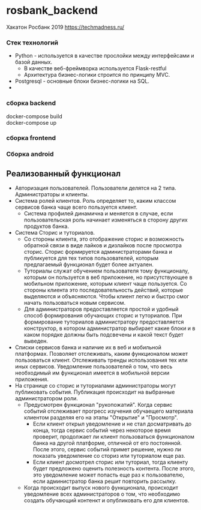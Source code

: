 # rosbank_backend
Хакатон Росбанк 2019 https://techmadness.ru/

### Стек технологий
* Python - используется в качестве прослойки между интерфейсами и базой данных.
    * В качестве веб-фреймворка используется Flask-restful
    * Архитектура бизнес-логики строится по принципу MVC.
* Postgresql - основные блоки бизнес-логики на SQL.
* 

### сборка backend
docker-compose build\
docker-compose up

### сборка frontend


### Сборка android


## Реализованный функционал
* Авторизация пользователей. Пользователи делятся на 2 типа. Администраторы и клиенты.
* Система ролей клиентов. Роль определяет то, каким классом сервисов банка чаще всего пользуется клиент.
    * Система профилей динамична и меняется в случае, если пользовательская роль начинает изменяться в сторону других продуктов банка.
* Система Сторис и туториалов.
    * Со стороны клиента, это отображение сторис и возможность обратной связи в виде
    лайков и дизлайков после просмотра сторис. Сторис формируется администраторами банка и публикуется
    для тех типов пользователей, которым предлагаемый функционал будет более актуален.
    * Туториалы служат обучением пользователя тому функционалу, которым он пользуется в веб приложение,
    но присутствующее в мобильном приложение, которым клиент чаще пользуется. Со стороны клиента это последовательность 
    действий, которые выделяются и объясняются. Чтобы клиент легко и быстро смог начать пользоваться новым сервисом.
    * Для администраторов предоставляется простой и удобный способ формирования обучающих сторис и туториалов.
    При формирование туториалов администратору предоставляется конструктор, в котором администратор выбирает какие блоки
    и в каком порядке должны быть подсвечены и какой текст будет выведен.
* Списки сервисов банка и наличие их в веб и мобильной платформах. 
Позволяет отслеживать, каким функционалом может пользоваться клиент.
Отслеживать тренды использования тех или иных сервисов. 
Уведомление пользователей о том, что весь необходимый им функционал имеется в мобильной 
 версии приложения.
* На странице со сторис и туториалами администраторы могут публиковать события. Публикация происходит на 
выбранные администратором роли.
    * Предусмотрен функционал "рукопожатий". Когда сервис событий отслеживает прогресс изучения обучаещего материала
    клиентом разделяя его на этапы "Открытие" и "Просмотр".
        * Если клиент открыл уведомление и не стал досматривать до конца, тогда сервис событий через некоторое время
        проверит, продолжает ли клиент пользоваться функционалом банка на другой платформе, отличной от его постоянной.
        После этого, сервис событий примет решение, нужно ли показать уведомление со сториз или туториалом еще раз.
        * Если клиент досмотрел сторис или туториал, тогда клиенту будет предложено оценить полезность контента.
        После этого, это уведомление может попасть еще раз к пользователю, если администратор банка решит повторить
        рассылку.
    * Когда происходит выпуск нового функционала, происходит уведомление всех администраторов о том, что необходимо
    создать обучающий контенкт и опубликовать его для клиентов.

